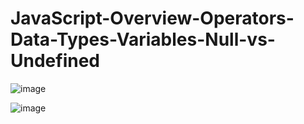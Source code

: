 # JavaScript-Overview-Operators-Data-Types-Variables-Null-vs-Undefined

![image](https://github.com/user-attachments/assets/1a9b65e6-3d70-4495-a35b-57ac70649e7a)


**<script src="myScript.js"></script>**

![image](https://github.com/user-attachments/assets/2a32ebb0-03df-47b8-9990-53a0415e36df)

